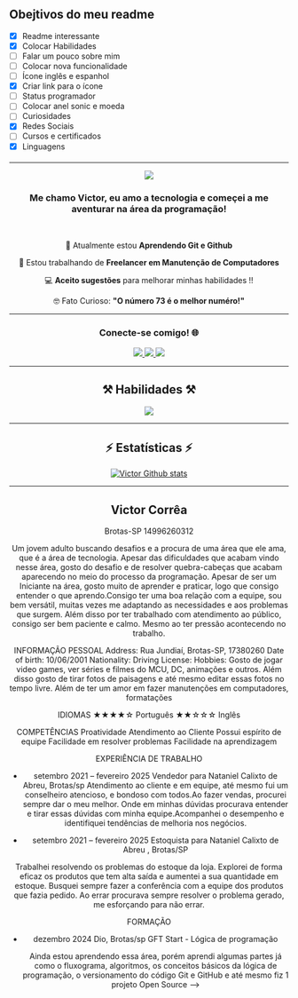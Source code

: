 ## Obejtivos do meu readme

- [x] Readme interessante
- [x] Colocar Habilidades
- [ ] Falar um pouco sobre mim 
- [ ] Colocar nova funcionalidade
- [ ] Ícone inglês e espanhol 
- [x] Criar link para o ícone 
- [ ] Status programador
- [ ] Colocar anel sonic e moeda
- [ ] Curiosidades
- [x] Redes Sociais
- [ ] Cursos e certificados
- [x] Linguagens

<h4 align="center"</h4>



--------

   <img
src="https://readme-typing-svg.herokuapp.com/?font=Righteous&size=35&center=true&vCenter=true&width=500&height=70&duration=4000&lines=Olá!+👋;+Bem+Vindo+ao+Meu+Hub+✨️;" />
</h1>

<h3 align="center"> Me chamo Victor, eu amo a tecnologia e começei a me aventurar na área da programação!</h3>
<br/>

<div align="center">
 
🧠 Atualmente estou **Aprendendo Git e Github**
 
👀 Estou trabalhando de **Freelancer em Manutenção de Computadores**

💻 **Aceito sugestões** para melhorar minhas habilidades !!

🤓 Fato Curioso: **"O número 73 é o melhor numéro!"**

----------


<h3 align="center"> Conecte-se comigo! 🌐</h3>

  <a href="mailto:vibesideral@gmail.com">
    <img src="https://img.shields.io/badge/Gmail-696969?style=for-the-badge&logo=gmail&logoColor=red" />
  </a>
  <a href="https://www.linkedin.com/in/victor-corr%C3%AAa-a87218341?utm_source=share&amp;utm_campaign=share_via&amp;utm_content=profile&amp;utm_medium=android_app" target="_blank">
    <img src="https://img.shields.io/badge/LinkedIn-0077B5?style=for-the-badge&logo=linkedin&logoColor=white" target="_blank" />
  </a>
  <a href="https://www.instagram.com/vibesideral?igsh=b3g4bHU4azc1Yzc1">
    <img src="https://img.shields.io/badge/Instagram-DD2A7B?style=for-the-badge&logo=Instagram&logoColor=white" target="_blank" />
  </a>

---------
 
<h2 align="center">⚒️ Habilidades ⚒️</h2>
<div align="center">
    <img src="https://skillicons.dev/icons?i=github,git"/>
   
-----------

<h2 align="center">⚡ Estatísticas ⚡</h2>

[![Victor Github stats](https://github-readme-stats.vercel.app/api/top-langs/?username=vibesideral&layout=donut-vertical)](https://github.com/anuraghazra/github-readme-stats)

----------

## Victor Corrêa

Brotas-SP
14996260312

Um jovem adulto buscando desafios e a procura de uma área que ele ama, que é a área de tecnologia. Apesar das dificuldades que acabam vindo nesse área, gosto do desafio e de resolver quebra-cabeças que acabam aparecendo no meio do processo da programação. Apesar de ser um Iniciante na área, gosto muito de aprender e praticar, logo que consigo entender o que aprendo.Consigo ter uma boa relação com a equipe, sou bem versátil, muitas vezes me adaptando as necessidades e aos problemas que surgem. Além disso por ter trabalhado com atendimento ao público, consigo ser bem paciente e calmo. Mesmo ao ter pressão acontecendo no trabalho.

INFORMAÇÃO PESSOAL
  Address: Rua Jundiaí, Brotas-SP, 17380260
  Date of birth: 10/06/2001 
  Nationality: 
  Driving License: 
  Hobbies: Gosto de jogar video games, ver séries e filmes do MCU, DC, animações e outros. Além disso gosto de tirar fotos de paisagens e até mesmo editar essas fotos no tempo livre. Além de ter um amor em fazer manutenções em computadores, formatações 

IDIOMAS
  ★★★★☆ Português 
  ★★☆☆☆ Inglês

COMPETÊNCIAS
  Proatividade
  Atendimento ao Cliente
  Possui espírito de equipe
  Facilidade em resolver problemas 
  Facilidade na aprendizagem

EXPERIÊNCIA DE TRABALHO
  * setembro 2021 – fevereiro 2025
    Vendedor para Nataniel Calixto de Abreu, Brotas/sp
      Atendimento ao cliente e em equipe, até mesmo fui um conselheiro atencioso, e bondoso com todos.Ao fazer vendas, procurei sempre dar o meu melhor. Onde em minhas dúvidas procurava entender e tirar essas dúvidas com minha equipe.Acompanhei o desempenho e identifiquei tendências de melhoria nos negócios.

  * setembro 2021 – fevereiro 2025
    Estoquista para Nataniel Calixto de Abreu , Brotas/SP
      
  Trabalhei resolvendo os problemas do estoque da loja.  Explorei de forma eficaz os produtos que tem alta saída e aumentei a sua quantidade em estoque.   Busquei sempre fazer a conferência com a equipe dos produtos que fazia pedido.
  Ao errar procurava sempre resolver o problema gerado, me esforçando para não errar.


FORMAÇÃO
  * dezembro 2024
    Dio, Brotas/sp GFT Start - Lógica de programação 

    Ainda estou aprendendo essa área, porém aprendi algumas partes já como o fluxograma, algoritmos, os conceitos básicos da lógica de programação, o versionamento do código Git e GitHub e até mesmo fiz 1 projeto Open Source
-->

<!--
**VibeSideral/VibeSideral** is a ✨ _special_ ✨ repository because its `README.md` (this file) appears on your GitHub profile.

Here are some ideas to get you started:

- 🔭 I’m currently working on ...
- 🌱 I’m currently learning ...
- 👯 I’m looking to collaborate on ...
- 🤔 I’m looking for help with ...
- 💬 Ask me about ...
- 📫 How to reach me: ...
- 😄 Pronouns: ...
- ⚡ Fun fact: ...
-->
